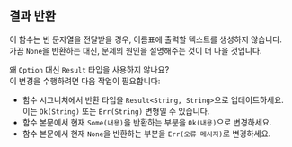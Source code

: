## 결과 반환

이 함수는 빈 문자열을 전달받을 경우, 이름표에 출력할 텍스트를 생성하지 않습니다.  
가끔 `None`을 반환하는 대신, 문제의 원인을 설명해주는 것이 더 나을 것입니다.

<div class="hint">
왜 <code>Option</code> 대신 <code>Result</code> 타입을 사용하지 않나요?
</div>

<div class="hint">
이 변경을 수행하려면 다음 작업이 필요합니다:

- 함수 시그니처에서 반환 타입을 `Result<String, String>`으로 업데이트하세요.  
  이는 `Ok(String)` 또는 `Err(String)` 변형일 수 있습니다.
- 함수 본문에서 현재 `Some(내용)`을 반환하는 부분을 `Ok(내용)`으로 변경하세요.
- 함수 본문에서 현재 `None`을 반환하는 부분을 `Err(오류 메시지)`로 변경하세요.
</div>